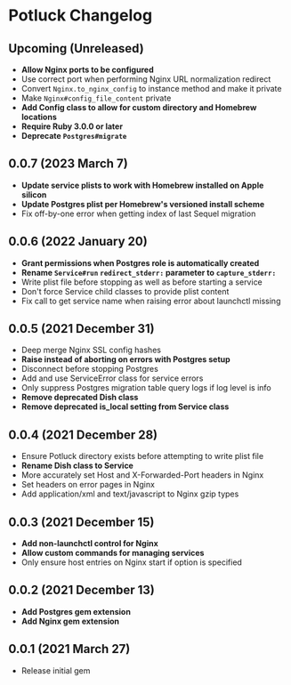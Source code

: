 # Potluck Changelog

## Upcoming (Unreleased)

* **Allow Nginx ports to be configured**
* Use correct port when performing Nginx URL normalization redirect
* Convert `Nginx.to_nginx_config` to instance method and make it private
* Make `Nginx#config_file_content` private
* **Add Config class to allow for custom directory and Homebrew locations**
* **Require Ruby 3.0.0 or later**
* **Deprecate `Postgres#migrate`**

## 0.0.7 (2023 March 7)

* **Update service plists to work with Homebrew installed on Apple silicon**
* **Update Postgres plist per Homebrew's versioned install scheme**
* Fix off-by-one error when getting index of last Sequel migration

## 0.0.6 (2022 January 20)

* **Grant permissions when Postgres role is automatically created**
* **Rename `Service#run` `redirect_stderr:` parameter to `capture_stderr:`**
* Write plist file before stopping as well as before starting a service
* Don't force Service child classes to provide plist content
* Fix call to get service name when raising error about launchctl missing

## 0.0.5 (2021 December 31)

* Deep merge Nginx SSL config hashes
* **Raise instead of aborting on errors with Postgres setup**
* Disconnect before stopping Postgres
* Add and use ServiceError class for service errors
* Only suppress Postgres migration table query logs if log level is info
* **Remove deprecated Dish class**
* **Remove deprecated is_local setting from Service class**

## 0.0.4 (2021 December 28)

* Ensure Potluck directory exists before attempting to write plist file
* **Rename Dish class to Service**
* More accurately set Host and X-Forwarded-Port headers in Nginx
* Set headers on error pages in Nginx
* Add application/xml and text/javascript to Nginx gzip types

## 0.0.3 (2021 December 15)

* **Add non-launchctl control for Nginx**
* **Allow custom commands for managing services**
* Only ensure host entries on Nginx start if option is specified

## 0.0.2 (2021 December 13)

* **Add Postgres gem extension**
* **Add Nginx gem extension**

## 0.0.1 (2021 March 27)

* Release initial gem
